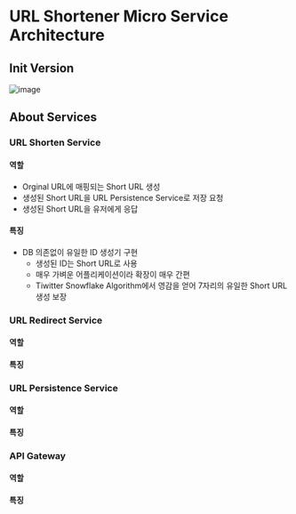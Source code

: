# URL Shortener Micro Service Architecture 
## Init Version
![image](https://github.com/user-attachments/assets/c2702b17-814e-43b5-92e0-d4228138b9b3)
## About Services
### URL Shorten Service
#### 역할
- Orginal URL에 매핑되는 Short URL 생성
- 생성된 Short URL을 URL Persistence Service로 저장 요청
- 생성된 Short URL을 유저에게 응답
#### 특징
- DB 의존없이 유일한 ID 생성기 구현
  - 생성된 ID는 Short URL로 사용
  - 매우 가벼운 어플리케이션이라 확장이 매우 간편
  - Tiwitter Snowflake Algorithm에서 영감을 얻어 7자리의 유일한 Short URL 생성 보장

### URL Redirect Service
#### 역할
#### 특징

### URL Persistence Service
#### 역할
#### 특징

### API Gateway
#### 역할
#### 특징


